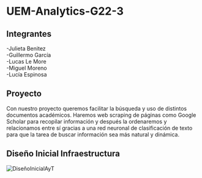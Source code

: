 # UEM-Analytics-G22-3

## Integrantes
-Julieta Benitez  
-Guillermo García  
-Lucas Le More  
-Miguel Moreno  
-Lucía Espinosa  

## Proyecto
Con nuestro proyecto queremos facilitar la búsqueda y uso de distintos documentos académicos. Haremos web scraping de páginas como Google Scholar para recopilar información y después la ordenaremos y relacionamos entre sí gracias a una red neuronal de clasificación de texto para que la tarea de buscar información sea más natural y dinámica.

## Diseño Inicial Infraestructura
![DiseñoInicialAyT](https://i.ibb.co/RH6g6Nt/Infraestructura-drawio.png)


